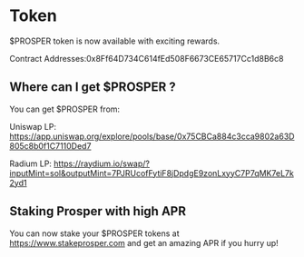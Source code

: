 # Token

$PROSPER token is now available with exciting rewards.

Contract Addresses:0x8Ff64D734C614fEd508F6673CE65717Cc1d8B6c8

## Where can I get $PROSPER ?

You can get $PROSPER from:

Uniswap LP: https://app.uniswap.org/explore/pools/base/0x75CBCa884c3cca9802a63D805c8b0f1C7110Ded7

Radium LP: https://raydium.io/swap/?inputMint=sol&outputMint=7PJRUcofFytiF8jDpdgE9zonLxyyC7P7qMK7eL7k2yd1


## Staking Prosper with high APR

You can now stake your $PROSPER tokens at https://www.stakeprosper.com and get an amazing APR if you hurry up!




